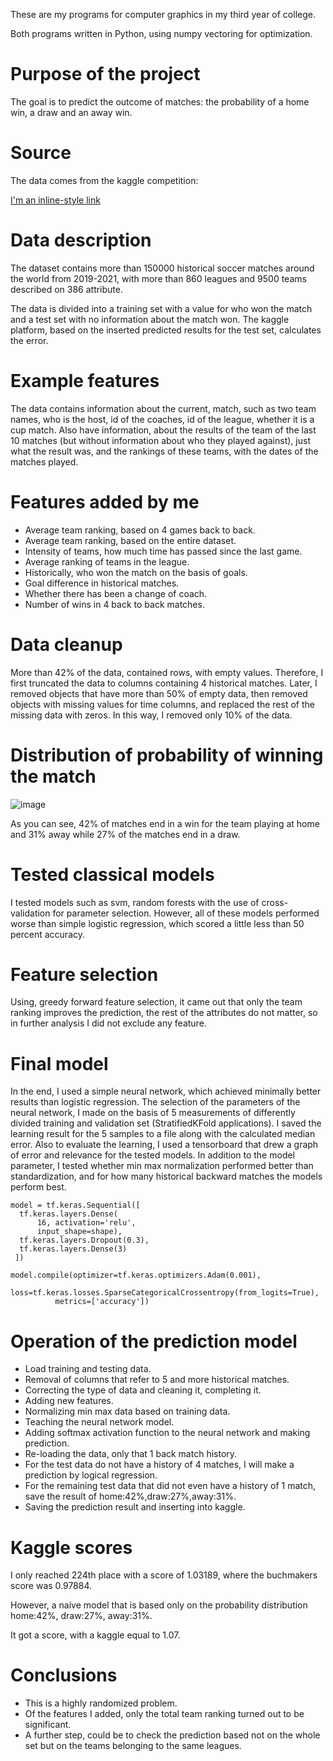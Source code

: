 These are my programs for computer graphics in my third year of college.

Both programs written in Python, using numpy vectoring for optimization.

Purpose of the project
==================

The goal is to predict the outcome of matches: the probability of a home win, a draw and an away win.  

Source
==================
The data comes from the kaggle competition:

[I'm an inline-style link](https://www.kaggle.com/competitions/football-match-probability-prediction/data)

Data description
===================
The dataset contains more than 150000 historical soccer matches around the world from 2019-2021, with more than 860 leagues and 9500 teams described on 386 attribute.


The data is divided into a training set with a value for who won the match and a test set with no information about the match won. The kaggle platform, based on the inserted predicted results for the test set, calculates the error.



Example features
===================

The data contains information about the current, match, such as two team names, who is the host, id of the coaches, id of the league, whether it is a cup match. Also have information, about the results of the team of the last 10 matches (but without information about who they played against), just what the result was, and the rankings of these teams, with the dates of the matches played.


Features added by me
===================

* Average team ranking, based on 4 games back to back.
* Average team ranking, based on the entire dataset.
* Intensity of teams, how much time has passed since the last game.
* Average ranking of teams in the league.
* Historically, who won the match on the basis of goals.
* Goal difference in historical matches.
* Whether there has been a change of coach.
* Number of wins in 4 back to back matches.

Data cleanup
===================

More than 42\% of the data, contained rows, with empty values.
Therefore, I first truncated the data to columns containing 4 historical matches. Later, I removed objects that have more than 50\% of empty data, then removed objects with missing values for time columns, and replaced the rest of the missing data with zeros. In this way, I removed only 10\% of the data. 

Distribution of probability of winning the match
===================

![image](image/Rozkład_prawdobodopienstwa_wygrania_meczu.png)

As you can see, 42% of matches end in a win for the team playing at home and 31% away while 27% of the matches end in a draw.


Tested classical models
===================

I tested models such as svm, random forests with the use of cross-validation for parameter selection. However, all of these models performed worse than simple logistic regression, which scored a little less than 50 percent accuracy.  


Feature selection
===================

Using, greedy forward feature selection, it came out that only the team ranking improves the prediction, the rest of the attributes do not matter, so in further analysis I did not exclude any feature.


Final model
===================

In the end, I used a simple neural network, which achieved minimally better results than logistic regression. The selection of the parameters of the neural network, I made on the basis of 5 measurements of differently divided training and validation set (StratifiedKFold applications). I saved the learning result for the 5 samples to a file along with the calculated median error. Also to evaluate the learning, I used a tensorboard that drew a graph of error and relevance for the tested models. In addition to the model parameter, I tested whether min max normalization performed better than standardization, and for how many historical backward matches the models perform best.

```
model = tf.keras.Sequential([
  tf.keras.layers.Dense(
      16, activation='relu',
      input_shape=shape),
  tf.keras.layers.Dropout(0.3),
  tf.keras.layers.Dense(3)
 ])

model.compile(optimizer=tf.keras.optimizers.Adam(0.001),
          loss=tf.keras.losses.SparseCategoricalCrossentropy(from_logits=True),
          metrics=['accuracy'])
```



Operation of the prediction model
===================

* Load training and testing data.
* Removal of columns that refer to 5 and more historical matches.
* Correcting the type of data and cleaning it, completing it.
* Adding new features.
* Normalizing min max data based on training data.
* Teaching the neural network model.
* Adding softmax activation function to the neural network and making prediction.
* Re-loading the data, only that 1 back match history. 
* For the test data do not have a history of 4 matches, I will make a prediction by logical regression.
* For the remaining test data that did not even have a history of 1 match, save the result of home:42%,draw:27%,away:31%.
* Saving the prediction result and inserting into kaggle. 
    


Kaggle scores
===================

I only reached 224th place with a score of 1.03189, where the buchmakers score was 0.97884. 

However, a naive model that is based only on the probability distribution home:42%, draw:27%, away:31%.

It got a score, with a kaggle equal to 1.07.


Conclusions
===================

 * This is a highly randomized problem.
 * Of the features I added, only the total team ranking turned out to be significant.
 * A further step, could be to check the prediction based not on the whole set but on the teams belonging to the same leagues. 
